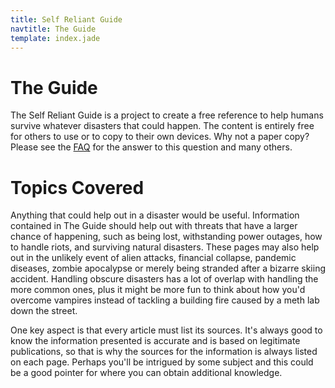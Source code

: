 ```yaml
---
title: Self Reliant Guide
navtitle: The Guide
template: index.jade
---
```


The Guide
=========

The Self Reliant Guide is a project to create a free reference to help humans survive whatever disasters that could happen.  The content is entirely free for others to use or to copy to their own devices.  Why not a paper copy?  Please see the [FAQ] for the answer to this question and many others.

[FAQ]: faq.html


Topics Covered
==============

Anything that could help out in a disaster would be useful.  Information contained in The Guide should help out with threats that have a larger chance of happening, such as being lost, withstanding power outages, how to handle riots, and surviving natural disasters.  These pages may also help out in the unlikely event of alien attacks, financial collapse, pandemic diseases, zombie apocalypse or merely being stranded after a bizarre skiing accident.  Handling obscure disasters has a lot of overlap with handling the more common ones, plus it might be more fun to think about how you'd overcome vampires instead of tackling a building fire caused by a meth lab down the street.

One key aspect is that every article must list its sources.  It's always good to know the information presented is accurate and is based on legitimate publications, so that is why the sources for the information is always listed on each page.  Perhaps you'll be intrigued by some subject and this could be a good pointer for where you can obtain additional knowledge.
